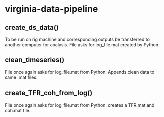 # virginia-data-pipeline


## create_ds_data()
To be run on rig machine and corresponding outputs be transferred to another computer for analysis. File asks for log_file.mat created by Python.


## clean_timeseries()
File once again asks for log_file.mat from Python. Appends clean data to same .mat files.


## create_TFR_coh_from_log()
File once again asks for log_file.mat from Python. creates a TFR.mat and coh.mat file.



